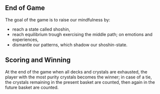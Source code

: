 
## End of Game

The goal of the game is to raise our mindfulness by: 
- reach a state called shoshin,
- reach equilibrium trough exercising the middle path; on emotions and experiences, 
- dismantle our patterns, which shadow our shoshin-state.

## Scoring and Winning

At the end of the game when all decks and crystals are exhausted, the player with the most purity crystals becomes the winner; in case of a tie, the crystals remaining in the present basket are counted, then again in the future basket are counted.
